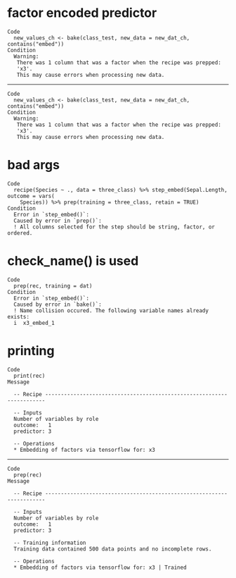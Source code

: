 # factor encoded predictor

    Code
      new_values_ch <- bake(class_test, new_data = new_dat_ch, contains("embed"))
    Condition
      Warning:
       There was 1 column that was a factor when the recipe was prepped:
       'x3'.
       This may cause errors when processing new data.

---

    Code
      new_values_ch <- bake(class_test, new_data = new_dat_ch, contains("embed"))
    Condition
      Warning:
       There was 1 column that was a factor when the recipe was prepped:
       'x3'.
       This may cause errors when processing new data.

# bad args

    Code
      recipe(Species ~ ., data = three_class) %>% step_embed(Sepal.Length, outcome = vars(
        Species)) %>% prep(training = three_class, retain = TRUE)
    Condition
      Error in `step_embed()`:
      Caused by error in `prep()`:
      ! All columns selected for the step should be string, factor, or ordered.

# check_name() is used

    Code
      prep(rec, training = dat)
    Condition
      Error in `step_embed()`:
      Caused by error in `bake()`:
      ! Name collision occured. The following variable names already exists:
      i  x3_embed_1

# printing

    Code
      print(rec)
    Message
      
      -- Recipe ----------------------------------------------------------------------
      
      -- Inputs 
      Number of variables by role
      outcome:   1
      predictor: 3
      
      -- Operations 
      * Embedding of factors via tensorflow for: x3

---

    Code
      prep(rec)
    Message
      
      -- Recipe ----------------------------------------------------------------------
      
      -- Inputs 
      Number of variables by role
      outcome:   1
      predictor: 3
      
      -- Training information 
      Training data contained 500 data points and no incomplete rows.
      
      -- Operations 
      * Embedding of factors via tensorflow for: x3 | Trained

